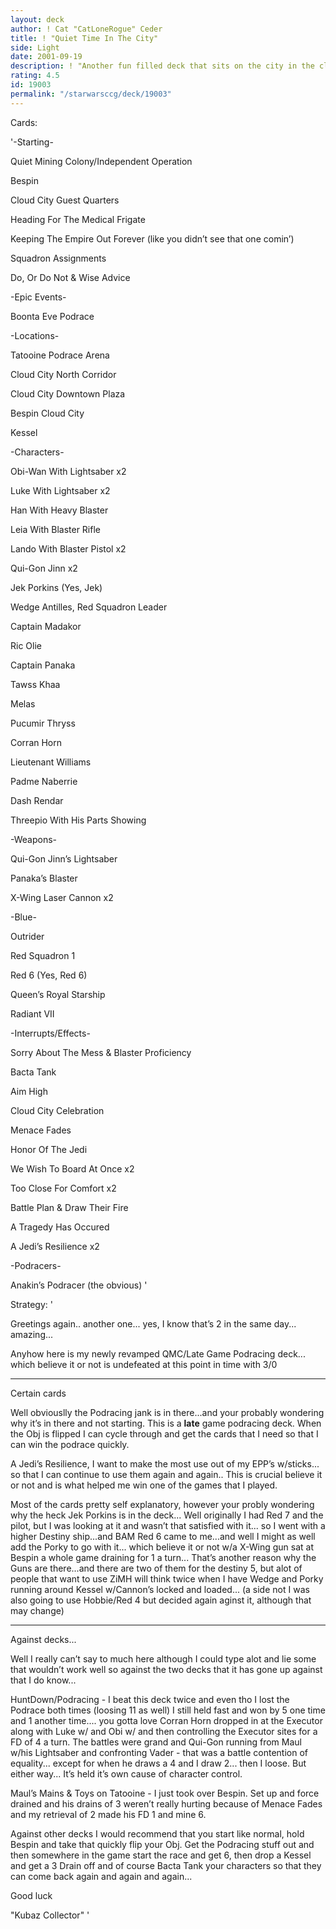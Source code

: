 ```yaml
---
layout: deck
author: ! Cat "CatLoneRogue" Ceder
title: ! "Quiet Time In The City"
side: Light
date: 2001-09-19
description: ! "Another fun filled deck that sits on the city in the clouds..."
rating: 4.5
id: 19003
permalink: "/starwarsccg/deck/19003"
---
```

Cards: 

'-Starting-

Quiet Mining Colony/Independent Operation

Bespin

Cloud City Guest Quarters

Heading For The Medical Frigate

Keeping The Empire Out Forever (like you didn’t see that one comin’)

Squadron Assignments

Do, Or Do Not & Wise Advice


-Epic Events-

Boonta Eve Podrace


-Locations-

Tatooine Podrace Arena

Cloud City North Corridor

Cloud City Downtown Plaza

Bespin Cloud City

Kessel


-Characters-

Obi-Wan With Lightsaber x2

Luke With Lightsaber x2

Han With Heavy Blaster

Leia With Blaster Rifle

Lando With Blaster Pistol x2

Qui-Gon Jinn x2

Jek Porkins (Yes, Jek)

Wedge Antilles, Red Squadron Leader

Captain Madakor

Ric Olie

Captain Panaka

Tawss Khaa

Melas

Pucumir Thryss

Corran Horn

Lieutenant Williams

Padme Naberrie

Dash Rendar

Threepio With His Parts Showing


-Weapons-

Qui-Gon Jinn’s Lightsaber

Panaka’s Blaster

X-Wing Laser Cannon x2


-Blue-

Outrider

Red Squadron 1

Red 6 (Yes, Red 6)

Queen’s Royal Starship

Radiant VII


-Interrupts/Effects-

Sorry About The Mess & Blaster Proficiency

Bacta Tank

Aim High

Cloud City Celebration

Menace Fades

Honor Of The Jedi

We Wish To Board At Once x2

Too Close For Comfort x2

Battle Plan & Draw Their Fire

A Tragedy Has Occured

A Jedi’s Resilience x2


-Podracers-

Anakin’s Podracer (the obvious) '

Strategy: '

Greetings again.. another one... yes, I know that’s 2 in the same day... amazing...


Anyhow here is my newly revamped QMC/Late Game Podracing deck... which believe it or not is undefeated at this point in time with 3/0


-------------


Certain cards


Well obviouslly the Podracing jank is in there...and your probably wondering why it’s in there and not starting. This is a <b>late</b> game podracing deck. When the Obj is flipped I can cycle through and get the cards that I need so that I can win the podrace quickly.


A Jedi’s Resilience, I want to make the most use out of my EPP’s w/sticks... so that I can continue to use them again and again.. This is crucial believe it or not and is what helped me win one of the games that I played.


Most of the cards pretty self explanatory, however your probly wondering why the heck Jek Porkins is in the deck... Well originally I had Red 7 and the pilot, but I was looking at it and wasn’t that satisfied with it... so I went with a higher Destiny ship...and BAM Red 6 came to me...and well I might as well add the Porky to go with it... which believe it or not w/a X-Wing gun sat at Bespin a whole game draining for 1 a turn... That’s another reason why the Guns are there...and there are two of them for the destiny 5, but alot of people that want to use ZiMH will think twice when I have Wedge and Porky running around Kessel w/Cannon’s locked and loaded... (a side not I was also going to use Hobbie/Red 4 but decided again aginst it, although that may change)


-------------


Against decks...


Well I really can’t say to much here although I could type alot and lie some that wouldn’t work well so against the two decks that it has gone up against that I do know...


HuntDown/Podracing - I beat this deck twice and even tho I lost the Podrace both times (loosing 11 as well) I still held fast and won by 5 one time and 1 another time.... you gotta love Corran Horn dropped in at the Executor along with Luke w/ and Obi w/ and then controlling the Executor sites for a FD of 4 a turn. The battles were grand and Qui-Gon running from Maul w/his Lightsaber and confronting Vader - that was a battle contention of equality... except for when he draws a 4 and I draw 2... then I loose. But either way... It’s held it’s own cause of character control.


Maul’s Mains & Toys on Tatooine - I just took over Bespin. Set up and force drained and his drains of 3 weren’t really hurting because of Menace Fades and my retrieval of 2 made his FD 1 and mine 6.


Against other decks I would recommend that you start like normal, hold Bespin and take that quickly flip your Obj. Get the Podracing stuff out and then somewhere in the game start the race and get 6, then drop a Kessel and get a 3 Drain off and of course Bacta Tank your characters so that they can come back again and again and again...


Good luck


"Kubaz Collector" '
